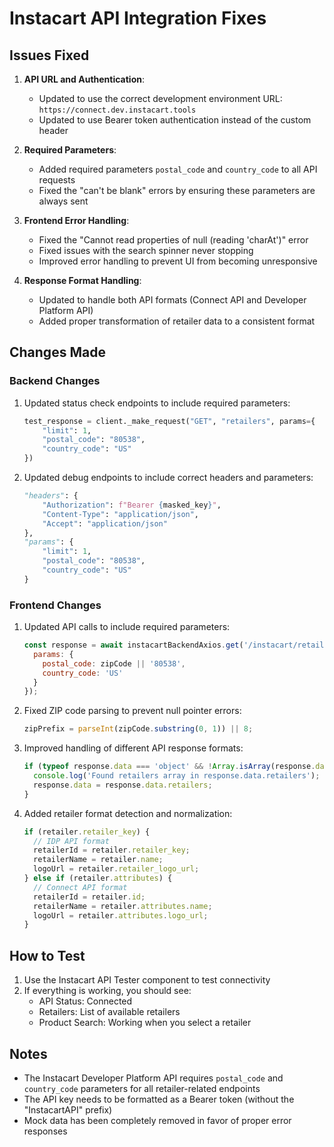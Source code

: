 # Instacart API Integration Fixes

## Issues Fixed

1. **API URL and Authentication**: 
   - Updated to use the correct development environment URL: `https://connect.dev.instacart.tools`
   - Updated to use Bearer token authentication instead of the custom header

2. **Required Parameters**:
   - Added required parameters `postal_code` and `country_code` to all API requests
   - Fixed the "can't be blank" errors by ensuring these parameters are always sent

3. **Frontend Error Handling**:
   - Fixed the "Cannot read properties of null (reading 'charAt')" error
   - Fixed issues with the search spinner never stopping
   - Improved error handling to prevent UI from becoming unresponsive

4. **Response Format Handling**:
   - Updated to handle both API formats (Connect API and Developer Platform API)
   - Added proper transformation of retailer data to a consistent format

## Changes Made

### Backend Changes

1. Updated status check endpoints to include required parameters:
   ```python
   test_response = client._make_request("GET", "retailers", params={
       "limit": 1,
       "postal_code": "80538",
       "country_code": "US"
   })
   ```

2. Updated debug endpoints to include correct headers and parameters:
   ```python
   "headers": {
       "Authorization": f"Bearer {masked_key}",
       "Content-Type": "application/json",
       "Accept": "application/json"
   },
   "params": {
       "limit": 1,
       "postal_code": "80538",
       "country_code": "US"
   }
   ```

### Frontend Changes

1. Updated API calls to include required parameters:
   ```javascript
   const response = await instacartBackendAxios.get('/instacart/retailers', {
     params: {
       postal_code: zipCode || '80538',
       country_code: 'US'
     }
   });
   ```

2. Fixed ZIP code parsing to prevent null pointer errors:
   ```javascript
   zipPrefix = parseInt(zipCode.substring(0, 1)) || 8;
   ```

3. Improved handling of different API response formats:
   ```javascript
   if (typeof response.data === 'object' && !Array.isArray(response.data) && response.data.retailers) {
     console.log('Found retailers array in response.data.retailers');
     response.data = response.data.retailers;
   }
   ```

4. Added retailer format detection and normalization:
   ```javascript
   if (retailer.retailer_key) {
     // IDP API format
     retailerId = retailer.retailer_key;
     retailerName = retailer.name;
     logoUrl = retailer.retailer_logo_url;
   } else if (retailer.attributes) {
     // Connect API format
     retailerId = retailer.id;
     retailerName = retailer.attributes.name;
     logoUrl = retailer.attributes.logo_url;
   }
   ```

## How to Test

1. Use the Instacart API Tester component to test connectivity
2. If everything is working, you should see:
   - API Status: Connected
   - Retailers: List of available retailers
   - Product Search: Working when you select a retailer

## Notes

- The Instacart Developer Platform API requires `postal_code` and `country_code` parameters for all retailer-related endpoints
- The API key needs to be formatted as a Bearer token (without the "InstacartAPI" prefix)
- Mock data has been completely removed in favor of proper error responses